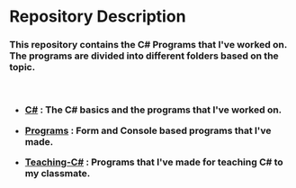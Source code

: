 # Repository Description

### This repository contains the C# Programs that I've worked on. The programs are divided into different folders based on the topic.

<br>

<h3>


- [C#](https://github.com/Alperencode/C-Sharp/tree/master/C%23) : The C# basics and the programs that I've worked on.

- [Programs](https://github.com/Alperencode/C-Sharp/tree/master/Programs) : Form and Console based programs that I've made.

- [Teaching-C#](https://github.com/Alperencode/C-Sharp/tree/master/C%23) : Programs that I've made for teaching C# to my classmate.

</h3>